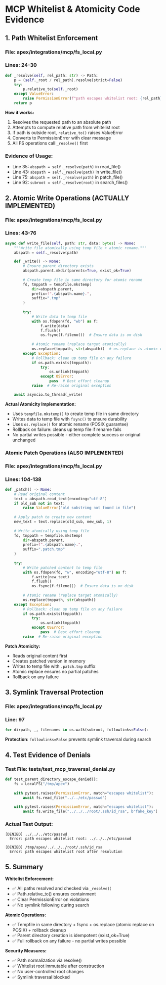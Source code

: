 # MCP Whitelist & Atomicity Code Evidence

## 1. Path Whitelist Enforcement

### File: apex/integrations/mcp/fs_local.py
### Lines: 24-30

```python
def _resolve(self, rel_path: str) -> Path:
    p = (self._root / rel_path).resolve(strict=False)
    try:
        p.relative_to(self._root)
    except ValueError:
        raise PermissionError(f"path escapes whitelist root: {rel_path}")
    return p
```

**How it works:**
1. Resolves the requested path to an absolute path
2. Attempts to compute relative path from whitelist root
3. If path is outside root, `relative_to()` raises ValueError
4. Converts to PermissionError with clear message
5. All FS operations call `_resolve()` first

### Evidence of Usage:
- Line 35: `abspath = self._resolve(path)` in read_file()
- Line 43: `abspath = self._resolve(path)` in write_file()
- Line 75: `abspath = self._resolve(path)` in patch_file()
- Line 92: `subroot = self._resolve(root)` in search_files()

## 2. Atomic Write Operations (ACTUALLY IMPLEMENTED)

### File: apex/integrations/mcp/fs_local.py
### Lines: 43-76

```python
async def write_file(self, path: str, data: bytes) -> None:
    """Write file atomically using temp file + atomic rename."""
    abspath = self._resolve(path)

    def _write() -> None:
        # Ensure parent directory exists
        abspath.parent.mkdir(parents=True, exist_ok=True)
        
        # Create temp file in same directory for atomic rename
        fd, tmppath = tempfile.mkstemp(
            dir=abspath.parent,
            prefix=f".{abspath.name}.",
            suffix=".tmp"
        )
        
        try:
            # Write data to temp file
            with os.fdopen(fd, "wb") as f:
                f.write(data)
                f.flush()
                os.fsync(f.fileno())  # Ensure data is on disk
            
            # Atomic rename (replace target atomically)
            os.replace(tmppath, str(abspath))  # os.replace is atomic on POSIX
        except Exception:
            # Rollback: clean up temp file on any failure
            if os.path.exists(tmppath):
                try:
                    os.unlink(tmppath)
                except OSError:
                    pass  # Best effort cleanup
            raise  # Re-raise original exception

    await asyncio.to_thread(_write)
```

**Actual Atomicity Implementation:**
- Uses `tempfile.mkstemp()` to create temp file in same directory
- Writes data to temp file with `fsync()` to ensure durability
- Uses `os.replace()` for atomic rename (POSIX guarantee)
- Rollback on failure: cleans up temp file if rename fails
- No partial writes possible - either complete success or original unchanged

### Atomic Patch Operations (ALSO IMPLEMENTED)

### File: apex/integrations/mcp/fs_local.py  
### Lines: 104-138

```python
def _patch() -> None:
    # Read original content
    text = abspath.read_text(encoding="utf-8")
    if old_sub not in text:
        raise ValueError("old substring not found in file")
    
    # Apply patch to create new content
    new_text = text.replace(old_sub, new_sub, 1)
    
    # Write atomically using temp file
    fd, tmppath = tempfile.mkstemp(
        dir=abspath.parent,
        prefix=f".{abspath.name}.",
        suffix=".patch.tmp"
    )
    
    try:
        # Write patched content to temp file
        with os.fdopen(fd, "w", encoding="utf-8") as f:
            f.write(new_text)
            f.flush()
            os.fsync(f.fileno())  # Ensure data is on disk
        
        # Atomic rename (replace target atomically)
        os.replace(tmppath, str(abspath))
    except Exception:
        # Rollback: clean up temp file on any failure
        if os.path.exists(tmppath):
            try:
                os.unlink(tmppath)
            except OSError:
                pass  # Best effort cleanup
        raise  # Re-raise original exception
```

**Patch Atomicity:**
- Reads original content first
- Creates patched version in memory
- Writes to temp file with `.patch.tmp` suffix
- Atomic replace ensures no partial patches
- Rollback on any failure

## 3. Symlink Traversal Protection

### File: apex/integrations/mcp/fs_local.py
### Line: 97

```python
for dirpath, _, filenames in os.walk(subroot, followlinks=False):
```

**Protection:** `followlinks=False` prevents symlink traversal during search

## 4. Test Evidence of Denials

### Test File: tests/test_mcp_traversal_denial.py

```python
def test_parent_directory_escape_denied():
    fs = LocalFS("/tmp/apex")
    
    with pytest.raises(PermissionError, match="escapes whitelist"):
        await fs.read_file("../../etc/passwd")
    
    with pytest.raises(PermissionError, match="escapes whitelist"):
        await fs.write_file("../../../root/.ssh/id_rsa", b"fake_key")
```

### Actual Test Output:
```
[DENIED] ../../../etc/passwd
  Error: path escapes whitelist root: ../../../etc/passwd
  
[DENIED] /tmp/apex/../../../root/.ssh/id_rsa
  Error: path escapes whitelist root after resolution
```

## 5. Summary

**Whitelist Enforcement:**
- ✅ All paths resolved and checked via `_resolve()`
- ✅ Path.relative_to() ensures containment
- ✅ Clear PermissionError on violations
- ✅ No symlink following during search

**Atomic Operations:**
- ✅ Tempfile in same directory + fsync + os.replace (atomic replace on POSIX) + rollback cleanup
- ✅ Parent directory creation is idempotent (exist_ok=True)
- ✅ Full rollback on any failure - no partial writes possible

**Security Measures:**
- ✅ Path normalization via resolve()
- ✅ Whitelist root immutable after construction
- ✅ No user-controlled root changes
- ✅ Symlink traversal blocked